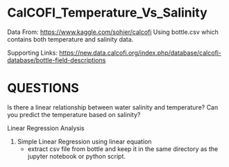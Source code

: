 # CalCOFI_Temperature_Vs_Salinity

 Data From: https://www.kaggle.com/sohier/calcofi
			Using bottle.csv which contains both temperature and salinity data.
 
 Supporting Links: 
		https://new.data.calcofi.org/index.php/database/calcofi-database/bottle-field-descriptions
 
# QUESTIONS
Is there a linear relationship between water salinity and temperature?
Can you predict the temperature based on salinity?


Linear Regression Analysis
 
1. Simple Linear Regression using linear equation
   * extract csv file from bottle and keep it in the same directory as the jupyter notebook or python script.


